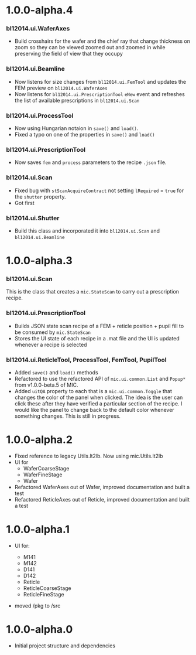 <!-- 
TO DO

### UI for Exit Slits

- Most likeley a single mic.ui.GetSetNumber

### UI for Mono

- mic.ui.GetSetNumbers:
  - wav, grating
- mic.ui.GetSetLogical:
  - diode insertion
- mic.ui.GetNumber:
  - diode current (MeasurPoint?)

In addition, it will have interface for setting up a 1D scan, similar to NUS software.  It will have min / max values for wavelength, settle delay, all of the stuff that NUS scan had (possibly elapsed time, etc).  Will need to show the plot, allow clicking to set zero. 

 

### ui.Wafer

- When moving stage, need to use correct units.  The ui.WaferAxes always passes SI units

-->

# 1.0.0-alpha.4


### bl12014.ui.WaferAxes

- Build crosshairs for the wafer and the chief ray that change thickness on zoom so they can be viewed zoomed out and zoomed in while preserving the field of view that they occupy

### bl12014.ui.Beamline

- Now listens for size changes from `bl12014.ui.FemTool` and updates the FEM preview on `bl12014.ui.WaferAxes`
- Now listens for `bl12014.ui.PrescriptionTool` `eNew` event and refreshes the list of available prescriptions in `bl12014.ui.Scan`

### bl12014.ui.ProcessTool

- Now using Hungarian notaion in `save()` and `load()`.
- Fixed a typo on one of the properties in `save()` and `load()`

### bl12014.ui.PrescriptionTool

- Now saves `fem` and `process` parameters to the recipe `.json` file.

### bl12014.ui.Scan

- Fixed bug with `stScanAcquireContract` not setting `lRequired` = `true` for the `shutter` property.
- Got first 

### bl12014.ui.Shutter

- Build this class and incorporated it into `bl12014.ui.Scan` and `bl12014.ui.Beamline`

# 1.0.0-alpha.3

### bl12014.ui.Scan

This is the class that creates a `mic.StateScan` to carry out a prescription recipe.  

### bl12014.ui.PrescriptionTool

- Builds JSON state scan recipe of a FEM + reticle position + pupil fill to be consumed by `mic.StateScan`
- Stores the UI state of each recipe in a .mat file and the UI is updated whenever a recipe is selected

### bl12014.ui.ReticleTool, ProcessTool, FemTool, PupilTool
- Added `save()` and `load()` methods
- Refactored to use the refactored API of `mic.ui.common.List` and `Popup*` from v1.0.0-beta.5 of MIC.
- Added `uitQA` property to each that is a `mic.ui.common.Toggle` that changes the color of the panel when clicked.  The idea is the user can click these after they have verified a particular section of the recipe.  I would like the panel to change back to the default color whenever something changes.  This is still in progress.

# 1.0.0-alpha.2

- Fixed reference to legacy Utils.lt2lb.  Now using mic.Utils.lt2lb
- UI for
  - WaferCoarseStage
  - WaferFineStage
  - Wafer
- Refactored WaferAxes out of Wafer, improved documentation and built a test
- Refactored ReticleAxes out of Reticle, improved documentation and built a test

# 1.0.0-alpha.1

- UI for:
  - M141
  - M142
  - D141
  - D142
  - Reticle
  - ReticleCoarseStage
  - ReticleFineStage

- moved /pkg to /src 

# 1.0.0-alpha.0

- Initial project structure and dependencies
